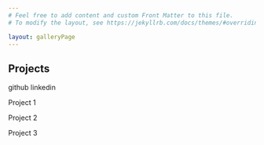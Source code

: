```yaml
---
# Feel free to add content and custom Front Matter to this file.
# To modify the layout, see https://jekyllrb.com/docs/themes/#overriding-theme-defaults

layout: galleryPage
---
```


## Projects


github linkedin



Project 1

Project 2 

Project 3

